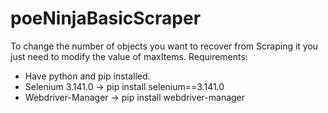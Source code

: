 # poeNinjaBasicScraper
To change the number of objects you want to recover from Scraping it you just need to modify the value of maxItems.
Requirements: 
- Have python and pip installed.
- Selenium 3.141.0 -> pip install selenium==3.141.0
- Webdriver-Manager -> pip install webdriver-manager

